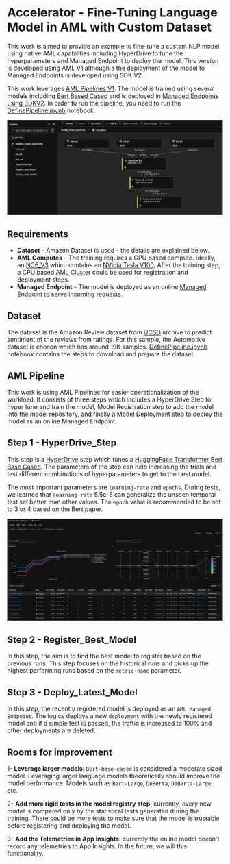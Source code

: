 # Accelerator - Fine-Tuning Language Model in AML with Custom Dataset

This work is aimed to provide an example to fine-tune a custom NLP model using native AML capabilities including HyperDrive to tune the hyperparameters and Managed Endpoint to deploy the model. This version is developed using AML V1 although a the deployment of the model to Managed Endpoints is developed using SDK V2.

This work leverages [AML Pipelines V1](https://learn.microsoft.com/en-us/python/api/overview/azure/ml/?view=azure-ml-py&preserve-view=true). The model is trained using several models including [Bert Based Cased](https://huggingface.co/tftransformers/bert-base-cased) and is deployed in [Managed Endpoints using SDKV2](https://learn.microsoft.com/en-us/azure/machine-learning/how-to-deploy-managed-online-endpoints). In order to run the pipeline, you need to run the [DefinePipeline.ipynb](./DefinePipeline.ipynb) notebook.

![Pipeline](./assets/Pipeline.jpg)

## Requirements
* **Dataset** - Amazon Dataset is used - the details are explained below.
* **AML Computes** - The training requires a GPU based compute. Ideally, an [NC6_V3](https://learn.microsoft.com/en-us/azure/virtual-machines/ncv3-series) which contains an [NVidia Tesla V100](https://www.nvidia.com/en-gb/data-center/tesla-v100/). After the training step, a CPU based [AML Cluster](https://learn.microsoft.com/en-us/azure/machine-learning/v1/how-to-create-attach-compute-cluster?tabs=python#what-is-a-compute-cluster) could be used for registration and deployment steps.
* **Managed Endpoint** - The model is deployed as an online [Managed Endpoint](https://learn.microsoft.com/en-us/azure/machine-learning/how-to-deploy-managed-online-endpoints?tabs=azure-cli) to serve incoming requests.

## Dataset
The dataset is the Amazon Review dataset from [UCSD](http://jmcauley.ucsd.edu/data/amazon/) archive to predict sentiment of the reviews from ratings. For this sample, the Automotive dataset is chosen which has around 19K samples. [DefinePipeline.ipynb](./DefinePipeline.ipynb) notebook contains the steps to download and prepare the dataset.

## AML Pipeline
This work is using AML Pipelines for easier operationalization of the workload. It consists of three steps which includes a HyperDrive Step to hyper tune and train the model, Model Registration step to add the model into the model repository, and finally a Model Deployment step to deploy the model as an online Managed Endpoint.

## Step 1 - HyperDrive_Step

This step is a [HyperDrive](https://learn.microsoft.com/en-us/python/api/azureml-pipeline-steps/azureml.pipeline.steps.hyperdrivestep?view=azure-ml-py) step which tunes a [HuggingFace Transformer Bert Base Cased](https://huggingface.co/tftransformers/bert-base-cased). The parameters of the step can help increasing the trials and test different combinations of hyperparameters to get to the best model.

The most important parameters are `learning-rate` and `epochs`. During tests, we learned that `learning-rate` 5.5e-5 can generalize the unseen temporal test set better than other values. The `epoch` value is recommended to be set to 3 or 4 based on the Bert paper.

![Hyper Drive Trials](./assets/HyperDrive.jpg)

## Step 2 - Register_Best_Model

In this step, the aim is to find the best model to register based on the previous runs. This step focuses on the historical runs and picks up the highest performing runs based on the `metric-name` parameter.

## Step 3 - Deploy_Latest_Model

In this step, the recently registered model is deployed as an `AML Managed Endpoint`. The logics deploys a new `deployment` with the newly registered model and if a simple test is passed, the traffic is increased to 100% and other deployments are deleted.

## Rooms for improvement

1- **Leverage larger models**: `Bert-base-cased` is considered a moderate sized model. Leveraging larger language models theoretically should improve the model performance. Models such as `Bert-Large`, `DeBerta`, `DeBerta-Large`, etc.

2- **Add more rigid tests in the model registry step**: currently, every new model is compared only by the statistical tests generated during the training. There could be more tests to make sure that the model is trustable before registering and deploying the model.

3- **Add the Telemetries in App Insights**: currently the online model doesn't record any telemetries to App Insights. In the future, we will this functionality.

